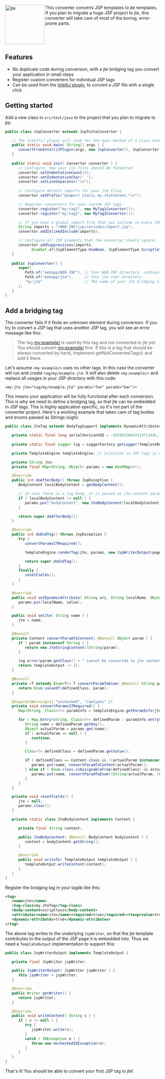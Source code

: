 <img align="left" alt="jte" src="../jte.svg" width="128">This converter converts JSP templates to jte templates. If you plan to migrate a huge JSP project to jte, this converter will take care of most of the boring, error-prone parts.
<br clear="left">

## Features
- No duplicate code during conversion, with a jte bridging tag you convert your application in small steps
- Register custom converters for individual JSP tags
- Can be used from the <a href="https://plugins.jetbrains.com/plugin/14521-jte">IntelliJ plugin</a>, to convert a JSP file with a single click

## Getting started

Add a new class in `src/test/java` to the project that you plan to migrate to jte:

```java
public class JspConverter extends JspToJteConverter {

   // The IntelliJ plugin will look for the main method of a class extending JspToJteConverter, when you click Code/Convert JSP file to jte file
   public static void main( String[] args ) {
      convertFromIntelliJPlugin(args, new JspConverter(), JspConverter::init);
   }
   
   public static void init( Converter converter ) {
      // Configure, how your jte files should be formatted
      converter.setIndentationCount(3);
      converter.setIndentationChar(' ');
      converter.setLineSeparator("\n");
      
      // Configure default imports for your jte files
      converter.setPrefix("@import static my.JteContext.*\n");

      // Register converters for your custom JSP tags
      converter.register("my:tag1", new MyTag1Converter());
      converter.register("my:tag2", new MyTag2Converter());

      // If you have a global import file that you include in every JSP, you need to define it here
      String imports = "/WEB-INF/jsp/includes/import.jsp";
      converter.addInlinedInclude(imports);

      // Configure all JSP elements that the converter should ignore.
      converter.addSuppressions(imports,
            EnumSet.of(JspElementType.UseBean, JspElementType.Scriptlet, JspElementType.Comment, JspElementType.CustomTag, JspElementType.Declaration));
   }
   
   public JspConverter() {
      super(
         Path.of("webapp/WEB-INF"), // Your WEB-INF directory, containing JSPs
         Path.of("webapp/jte"),     // Your jte root directory
         "my:jte"                   // The name of your jte bridging tag (more details below)
      );
   }
}
```

## Add a bridging tag

The converter fails if it finds an unknown element during conversion. If you try to convert a JSP tag that uses another JSP tag, you will see an error message like this:
> The tag <my:example/> is used by this tag and not converted to jte yet. You should convert <my:example/> first. If this is a tag that should be always converted by hand, implement getNotConvertedTags() and add it there.

Let's assume `<my:example/>` uses no other tags. In this case the converter will run and create `tag/my/example.jte`. It will also delete `<my:example/>` and replace all usages in your JSP directory with this code:

```
<my:jte jte="tag/my/example.jte" param1="foo" param2="bar"/>
```

This means your application will be fully functional after each conversion. This is why we need to define a bridging tag, so that jte can be embedded in JSP tags. This is highly application specific, so it's not part of the converter project. Here's a working example that takes care of tag bodies and enums passed as Strings (sigh):

```java
public class JteTag extends BodyTagSupport implements DynamicAttributes {

   private static final long serialVersionUID = -4359823604311971144L;
   
   private static final Logger log = LoggerFactory.getLogger(TemplateRenderer.class);

   private TemplateEngine templateEngine; // Injection in JSP tags is messy, you somehow need to obtain a reference to the jte template engine your application uses

   private String jte;
   private final Map<String, Object> params = new HashMap<>();

   @Override
   public int doAfterBody() throws JspException {
      BodyContent localBodyContent = getBodyContent();

      // In case there is a tag body, it is passed as jte content parameter
      if ( localBodyContent != null ) {
         params.put("bodyContent", new JteBodyContent(localBodyContent));
      }

      return super.doAfterBody();
   }

   @Override
   public int doEndTag() throws JspException {
      try {
         convertParamsIfRequired();

         templateEngine.renderTag(jte, params, new JspWriterOutput(pageContext.getOut()));

         return super.doEndTag();
      }
      finally {
         resetFields();
      }
   }

   @Override
   public void setDynamicAttribute( String uri, String localName, Object value ) {
      params.put(localName, value);
   }

   public void setJte( String name ) {
      jte = name;
   }

   @Nonnull
   private Content convertParamToContent( @Nonnull Object param ) {
      if ( param instanceof String ) {
         return new JteStringContent((String)param);
      }

      log.error(param.getClass() + " cannot be converted to jte content, probably this isn't working as intended! Will use empty content in jte tag " + jte);
      return templateOutput -> {};
   }

   @Nonnull
   private <T extends Enum<T>> T convertParamToEnum( @Nonnull String param, Class<T> definedClass ) {
      return Enum.valueOf(definedClass, param);
   }

   @SuppressWarnings({ "unchecked", "rawtypes" })
   private void convertParamsIfRequired() {
      Map<String, Class<?>> paramInfo = templateEngine.getParamInfo(jte);

      for ( Map.Entry<String, Class<?>> definedParam : paramInfo.entrySet() ) {
         String name = definedParam.getKey();
         Object actualParam = params.get(name);
         if ( actualParam == null ) {
            continue;
         }

         Class<?> definedClass = definedParam.getValue();

         if ( definedClass == Content.class && !(actualParam instanceof Content) ) {
            params.put(name, convertParamToContent(actualParam));
         } else if ( Enum.class.isAssignableFrom(definedClass) && actualParam instanceof String ) {
            params.put(name, convertParamToEnum((String)actualParam, (Class<? extends Enum>)definedClass));
         }
      }
   }

   private void resetFields() {
      jte = null;
      params.clear();
   }

   private static class JteBodyContent implements Content {

      private final String content;

      public JteBodyContent( @Nonnull BodyContent bodyContent ) {
         content = bodyContent.getString();
      }

      @Override
      public void writeTo( TemplateOutput templateOutput ) {
         templateOutput.writeContent(content);
      }
   }
}
```

Register the bridging tag in your taglib like this:

```xml
<tag>
   <name>jte</name>
   <tag-class>my.JteTag</tag-class>
   <body-content>scriptless</body-content>
   <attribute><name>jte</name><required>true</required><rtexprvalue>true</rtexprvalue></attribute>
   <dynamic-attributes>true</dynamic-attributes>
</tag>
```

The above tag writes to the underlying `JspWriter`, so that the jte template contributes to the output of the JSP page it is embedded into. Thus we need a `TemplateOutput` implementation to support this:

```java
public class JspWriterOutput implements TemplateOutput {

   private final JspWriter jspWriter;

   public JspWriterOutput( JspWriter jspWriter ) {
      this.jspWriter = jspWriter;
   }

   @Override
   public Writer getWriter() {
      return jspWriter;
   }

   @Override
   public void writeContent( String s ) {
      if ( s != null ) {
         try {
            jspWriter.write(s);
         }
         catch ( IOException e ) {
            throw new UncheckedIOException(e);
         }
      }
   }
}
```

That's it! You should be able to convert your first JSP tag to jte!
